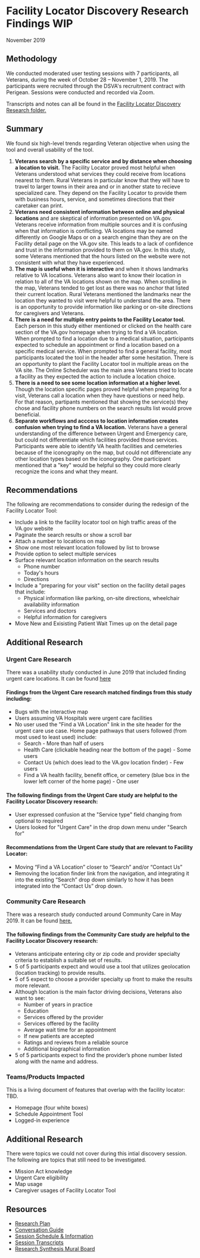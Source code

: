 # Facility Locator Discovery Research Findings WIP
November 2019

## Methodology
We conducted moderated user testing sessions with 7 participants, all Veterans, during the week of October 28 – November 1, 2019. The participants were recruited through the DSVA's recruitment contract with Perigean. Sessions were conducted and recorded via Zoom.

Transcripts and notes can all be found in the [Facility Locator Discovery Research folder.](https://github.com/department-of-veterans-affairs/va.gov-team/new/master/products/facilities/facility-locator/research/discovery-sprints/user-research)

## Summary
We found six high-level trends regarding Veteran objective when using the tool and overall usability of the tool.

1. **Veterans search by a specific service and by distance when choosing a location to visit.** The Facility Locator proved most helpful when Veterans understood what services they could receive from locations nearest to them. Rural Veterans in particular know that they will have to travel to larger towns in their area and or in another state to recieve specialized care. They depend on the Facility Locator to provide them with business hours, service, and sometimes directions that their caretaker can print.
2. **Veterans need consistent information between online and physical locations** and are skeptical of information presented on VA.gov. Veterans receive information from multiple sources and it is confusing when that information is conflicting. VA locations may be named differently on Google Maps or on a search engine than they are on the Facility detail page on the VA.gov site. This leads to a lack of confidence and trust in the information provided to them on VA.gov. In this study, some Veterans mentioned that the hours listed on the website were not consistent with what they have experienced.
3. **The map is useful when it is interactive** and when it shows landmarks relative to VA locations. Veterans also want to know their location in relation to all of the VA locations shown on the map. When scrolling in the map, Veterans tended to get lost as there was no anchor that listed their current location. Rural Veterans mentioned the landmarks near the location they wanted to visit were helpful to understand the area. There is an opportunity to provide information like parking or on-site directions for caregivers and Veterans.
4. **There is a need for multiple entry points to the Facility Locator tool.** Each person in this study either mentioned or clicked on the health care section of the VA.gov homepage when trying to find a VA location. When prompted to find a location due to a medical situation, participants expected to schedule an appointment or find a location based on a specific medical service. When prompted to find a general facility, most participants located the tool in the header after some hesitation. There is an opportunity to plant the Facility Locator tool in multiple areas on the VA site. The Online Scheduler was the main area Veterans tried to locate a facility as they expected the action to include a location choice.
5. **There is a need to see some location information at a higher level.** Though the location specific pages proved helpful when preparing for a visit, Veterans call a location when they have questions or need help. For that reason, partipants mentioned that showing the service(s) they chose and facility phone numbers on the search results list would prove beneficial. 
6. **Separate workflows and acccess to location information creates confusion when trying to find a VA location.** Veterans have a general understanding of the difference between Urgent and Emergency care, but could not differentiate which facilities provided those services. Participants were able to identify VA health facilities and cemeteries because of the iconography on the map, but could not differenciate any other location types based on the iconography. One participant mentioned that a "key" would be helpful so they could more clearly recognize the icons and what they meant.

## Recommendations
The following are recommendations to consider during the redesign of the Facility Locator Tool:

- Include a link to the facility locator tool on high traffic areas of the VA.gov website
- Paginate the search results or show a scroll bar 
- Attach a number to locations on map
- Show one most relevant location followed by list to browse
- Provide option to select multiple services
- Surface relevant location information on the search results
  - Phone number
  - Today's hours
  - Directions
- Include a "preparing for your visit" section on the facility detail pages that include:
  - Physical information like parking, on-site directions, wheelchair availability information
  - Services and doctors
  - Helpful information for caregivers
- Move New and Exisisting Patient Wait Times up on the detail page


## Additional Research

### Urgent Care Research
There was a usability study conducted in June 2019 that included finding urgent care locations. It can be found [here](https://github.com/department-of-veterans-affairs/vets.gov-team/blob/master/Products/Health%20care/UrgentCare/Research/June-2019/findings.md)

#### Findings from the Urgent Care research matched findings from this study including:
- Bugs with the interactive map
- Users assuming VA Hospitals were urgent care facilities
- No user used the "Find a VA Location" link in the site header for the urgent care use case. Home page pathways that users followed (from most used to least used) include:
  - Search - More than half of users
  - Health Care (clickable heading near the bottom of the page) - Some users
  - Contact Us (which does lead to the VA.gov location finder) - Few users
  - Find a VA health facility, benefit office, or cemetery (blue box in the lower left corner of the home page) - One user

#### The following findings from the Urgent Care study are helpful to the Facility Locator Discovery research:
- User expressed confusion at the "Service type" field changing from optional to required
- Users looked for "Urgent Care" in the drop down menu under "Search for"

#### Recommendations from the Urgent Care study that are relevant to Facility Locator:
- Moving “Find a VA Location” closer to “Search” and/or “Contact Us”
- Removing the location finder link from the navigation, and integrating it into the existing “Search” drop down similarly to how it has been integrated into the “Contact Us” drop down.

### Community Care Research
There was a research study conducted around Community Care in May 2019. It can be found [here.](https://github.com/department-of-veterans-affairs/vets.gov-team/tree/ead0fe129bfee6b8e7eaae59d7f4f681a37dec15/Products/Global/Facilities_Locator/community_care/1_discovery)

#### The following findings from the Community Care study are helpful to the Facility Locator Discovery research:
- Veterans anticipate entering city or zip code and provider specialty criteria to establish a suitable set of results.
- 5 of 5 participants expect and would use a tool that utilizes geolocation (location tracking) to provide results.
- 5 of 5 expect to choose a provider specialty up front to make the results more relevant.
- Although location is the main factor driving decisions, Veterans also want to see:
  - Number of years in practice
  - Education
  - Services offered by the provider
  - Services offered by the facility
  - Average wait time for an appointment
  - If new patients are accepted
  - Ratings and reviews from a reliable source
  - Additional biographical information
- 5 of 5 participants expect to find the provider’s phone number listed along with the name and address.

### Teams/Products Impacted
This is a living document of features that overlap with the facility locator: TBD.

- Homepage (four white boxes) 
- Schedule Appointment Tool
- Logged-in experience


## Additional Research
There were topics we could not cover during this intial discovery session. The following are topics that still need to be  investigated.

- Mission Act knowledge
- Urgent Care eligibility 
- Map usage
- Caregiver usages of Facility Locator Tool

## Resources

- [Research Plan](https://github.com/department-of-veterans-affairs/va.gov-team/blob/master/products/facilities/facility-locator/research/discovery-sprints/user-research/research-plan.md)
- [Conversation Guide](https://github.com/department-of-veterans-affairs/va.gov-team/blob/master/products/facilities/facility-locator/research/discovery-sprints/user-research/conversation-guide.md)
- [Session Schedule & Information](https://github.com/department-of-veterans-affairs/va.gov-team/blob/master/products/facilities/facility-locator/research/discovery-sprints/user-research/usability-sessions.md)
- [Session Transcripts](https://github.com/department-of-veterans-affairs/va.gov-team/tree/master/products/facilities/facility-locator/research/discovery-sprints/user-research)
- [Research Synthesis Mural Board](https://app.mural.co/t/vsa8243/m/vsa8243/1571674307087/5ff1f8637b8293b23a14aa6a29ddf53b5a867685)
